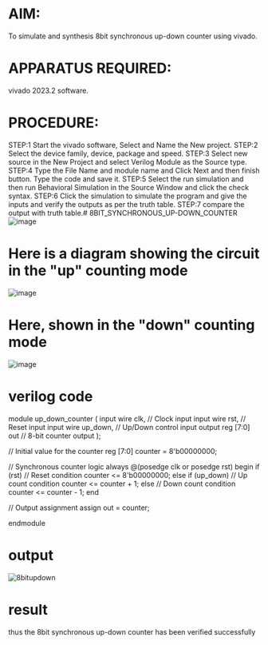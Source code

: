 # AIM: 
To simulate and synthesis 8bit synchronous up-down counter  using vivado. 
# APPARATUS REQUIRED: 
vivado 2023.2 software. 
# PROCEDURE: 
STEP:1 Start the vivado software, Select and Name the New project. 
STEP:2 Select the device family, device, package and speed. 
STEP:3 Select new source in the New Project and select Verilog Module as the 
Source type. 
STEP:4 Type the File Name and module name and Click Next and then finish 
button. Type the code and save it. 
STEP:5 Select the run simulation and then run Behavioral Simulation in the 
Source Window and click the check syntax. 
STEP:6 Click the simulation to simulate the program and give the inputs and 
verify the outputs as per the truth table. 
STEP:7 compare the output with truth table.# 8BIT_SYNCHRONOUS_UP-DOWN_COUNTER
![image](https://github.com/RESMIRNAIR/8BIT_SYNCHRONOUS_UP-DOWN_COUNTER/assets/154305926/e1af47bf-e77f-446e-9fe0-e0ca3d1a7cfd)
# Here is a diagram showing the circuit in the "up" counting mode
![image](https://github.com/RESMIRNAIR/8BIT_SYNCHRONOUS_UP-DOWN_COUNTER/assets/154305926/8a6dd34b-5226-4d93-9bff-d87ab85aeabc)
# Here, shown in the "down" counting mode
![image](https://github.com/RESMIRNAIR/8BIT_SYNCHRONOUS_UP-DOWN_COUNTER/assets/154305926/9a30ebd6-6692-48d0-b64b-41b896d6de4a)
# verilog code
module up_down_counter (
    input wire clk,       // Clock input
    input wire rst,       // Reset input
    input wire up_down,   // Up/Down control input
    output reg [7:0] out  // 8-bit counter output
);

// Initial value for the counter
reg [7:0] counter = 8'b00000000;

// Synchronous counter logic
always @(posedge clk or posedge rst) begin
    if (rst)                // Reset condition
        counter <= 8'b00000000;
    else if (up_down)       // Up count condition
        counter <= counter + 1;
    else                    // Down count condition
        counter <= counter - 1;
end

// Output assignment
assign out = counter;

endmodule
# output
![8bitupdown](https://github.com/lathika024/8BIT_SYNCHRONOUS_UP-DOWN_COUNTER/assets/165888553/af03e678-7715-4ade-b2ef-a9465fd865fe)


# result
thus the 8bit synchronous up-down counter has been verified successfully
